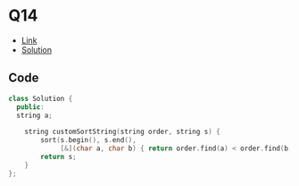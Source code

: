 # Q14

- [Link](https://leetcode.com/problems/custom-sort-string)
- [Solution](https://leetcode.com/problems/custom-sort-string/submissions/881945448/)

## Code

```cpp
class Solution {
  public:
  string a;
    
    string customSortString(string order, string s) {
        sort(s.begin(), s.end(),
             [&](char a, char b) { return order.find(a) < order.find(b); });
        return s;
    }
};
```